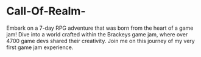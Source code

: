# Call-Of-Realm-
Embark on a 7-day RPG adventure that was born from the heart of a game jam! Dive into a world crafted within the Brackeys game jam, where over 4700 game devs shared their creativity. Join me on this journey of my very first game jam experience.
